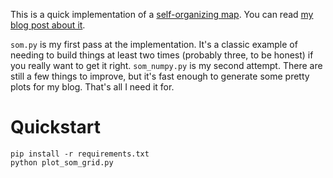 This is a quick implementation of a [self-organizing map](https://en.wikipedia.org/wiki/Self-organizing_map).
You can read [my blog post about it](dwisdom.gitlab.io/post/self_organizing_map).


`som.py` is my first pass at the implementation.
It's a classic example of needing to build things at least two times (probably three, to be honest) if you really want to get it right.
`som_numpy.py` is my second attempt.
There are still a few things to improve, but it's fast enough to generate some pretty plots for my blog.
That's all I need it for.

# Quickstart
```shell
pip install -r requirements.txt
python plot_som_grid.py
```
